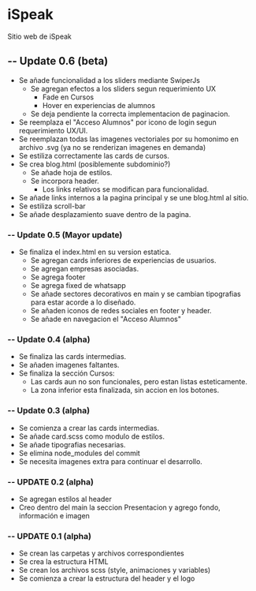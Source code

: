 
# iSpeak

Sitio web de iSpeak

## -- Update 0.6 (beta)
- Se añade funcionalidad a los sliders mediante SwiperJs
    - Se agregan efectos a los sliders segun requerimiento UX
        - Fade en Cursos
        - Hover en experiencias de alumnos
    - Se deja pendiente la correcta implementacion de paginacion.
- Se reemplaza el "Acceso Alumnos" por icono de login segun requerimiento UX/UI.
- Se reemplazan todas las imagenes vectoriales por su homonimo en archivo .svg (ya no se renderizan imagenes en demanda)
- Se estiliza correctamente las cards de cursos.
- Se crea blog.html (posiblemente subdominio?)
    - Se añade hoja de estilos.
    - Se incorpora header.
        - Los links relativos se modifican para funcionalidad.
- Se añade links internos a la pagina principal y se une blog.html al sitio.
- Se estiliza scroll-bar
- Se añade desplazamiento suave dentro de la pagina.

### -- Update 0.5 (Mayor update)
- Se finaliza el index.html en su version estatica.
    - Se agregan cards inferiores de experiencias de usuarios.
    - Se agregan empresas asociadas.
    - Se agrega footer
    - Se agrega fixed de whatsapp
    - Se añade sectores decorativos en main y se cambian tipografias para estar acorde a lo diseñado.
    - Se añaden iconos de redes sociales en footer y header.
    - Se añade en navegacion el "Acceso Alumnos"

### -- Update 0.4 (alpha)
- Se finaliza las cards intermedias.
- Se añaden imagenes faltantes.
- Se finaliza la sección Cursos:
    - Las cards aun no son funcionales, pero estan listas esteticamente.
    - La zona inferior esta finalizada, sin accion en los botones.

### -- Update 0.3 (alpha)
- Se comienza a crear las cards intermedias.
- Se añade card.scss como modulo de estilos.
- Se añade tipografias necesarias.
- Se elimina node_modules del commit
- Se necesita imagenes extra para continuar el desarrollo. 

### -- UPDATE 0.2 (alpha)

- Se agregan estilos al header
- Creo dentro del main la seccion Presentacion y agrego fondo, información e imagen

### -- UPDATE 0.1 (alpha)

- Se crean las carpetas y archivos correspondientes
- Se crea la estructura HTML
- Se crean los archivos scss (style, animaciones y variables)
- Se comienza a crear la estructura del header y el logo



